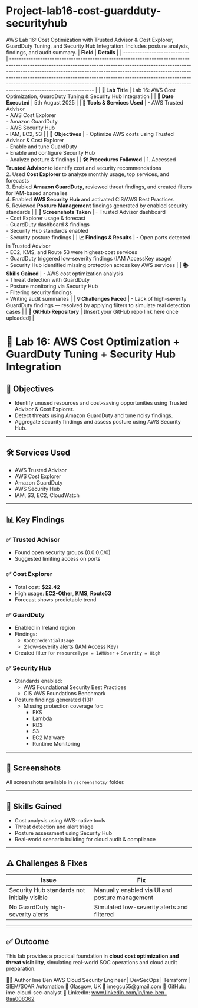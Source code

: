 # Project-lab16-cost-guardduty-securityhub
AWS Lab 16: Cost Optimization with Trusted Advisor &amp; Cost Explorer, GuardDuty Tuning, and Security Hub Integration. Includes posture analysis, findings, and audit summary.
| **Field**                    | **Details**                                                                                                                                                                                                                                                                                                                                                                                                                               |
| ---------------------------- | ----------------------------------------------------------------------------------------------------------------------------------------------------------------------------------------------------------------------------------------------------------------------------------------------------------------------------------------------------------------------------------------------------------------------------------------- |
| **🧪 Lab Title**             | Lab 16: AWS Cost Optimization, GuardDuty Tuning & Security Hub Integration                                                                                                                                                                                                                                                                                                                                                                |
| **📅 Date Executed**         | 5th August 2025                                                                                                                                                                                                                                                                                                                                                                                                                           |
| **🔧 Tools & Services Used** | - AWS Trusted Advisor<br>- AWS Cost Explorer<br>- Amazon GuardDuty<br>- AWS Security Hub<br>- IAM, EC2, S3                                                                                                                                                                                                                                                                                                                                |
| **🎯 Objectives**            | - Optimize AWS costs using Trusted Advisor & Cost Explorer<br>- Enable and tune GuardDuty<br>- Enable and configure Security Hub<br>- Analyze posture & findings                                                                                                                                                                                                                                                                          |
| **🛠️ Procedures Followed**  | 1. Accessed **Trusted Advisor** to identify cost and security recommendations<br>2. Used **Cost Explorer** to analyze monthly usage, top services, and forecasts<br>3. Enabled **Amazon GuardDuty**, reviewed threat findings, and created filters for IAM-based anomalies<br>4. Enabled **AWS Security Hub** and activated CIS/AWS Best Practices<br>5. Reviewed **Posture Management** findings generated by enabled security standards |
| **📸 Screenshots Taken**     | - Trusted Advisor dashboard<br>- Cost Explorer usage & forecast<br>- GuardDuty dashboard & findings<br>- Security Hub standards enabled<br>- Security posture findings                                                                                                                                                                                                                                                                    |
| **📈 Findings & Results**    | - Open ports detected in Trusted Advisor<br>- EC2, KMS, and Route 53 were highest-cost services<br>- GuardDuty triggered low-severity findings (IAM AccessKey usage)<br>- Security Hub identified missing protection across key AWS services                                                                                                                                                                                              |
| **📚 Skills Gained**         | - AWS cost optimization analysis<br>- Threat detection with GuardDuty<br>- Posture monitoring via Security Hub<br>- Filtering security findings<br>- Writing audit summaries                                                                                                                                                                                                                                                              |
| **💡 Challenges Faced**      | - Lack of high-severity GuardDuty findings — resolved by applying filters to simulate real detection cases                                                                                                                                                                                                                                                                                                                                |
| **📁 GitHub Repository**     | \[Insert your GitHub repo link here once uploaded]                                                                                                                                                                                                                                                                                                                                                                                        |


# 🔐 Lab 16: AWS Cost Optimization + GuardDuty Tuning + Security Hub Integration

## 🎯 Objectives

- Identify unused resources and cost-saving opportunities using Trusted Advisor & Cost Explorer.
- Detect threats using Amazon GuardDuty and tune noisy findings.
- Aggregate security findings and assess posture using AWS Security Hub.

---

## 🛠️ Services Used

- AWS Trusted Advisor  
- AWS Cost Explorer  
- Amazon GuardDuty  
- AWS Security Hub  
- IAM, S3, EC2, CloudWatch

---

## 📊 Key Findings

### ✅ Trusted Advisor
- Found open security groups (0.0.0.0/0)
- Suggested limiting access on ports

### ✅ Cost Explorer
- Total cost: **$22.42**
- High usage: **EC2-Other**, **KMS**, **Route53**
- Forecast shows predictable trend

### ✅ GuardDuty
- Enabled in Ireland region
- Findings:
  - `RootCredentialUsage`
  - 2 low-severity alerts (IAM Access Key)
- Created filter for `resourceType = IAMUser` + `Severity = High`

### ✅ Security Hub
- Standards enabled:
  - AWS Foundational Security Best Practices
  - CIS AWS Foundations Benchmark
- Posture findings generated (13):
  - Missing protection coverage for:
    - EKS
    - Lambda
    - RDS
    - S3
    - EC2 Malware
    - Runtime Monitoring

---

## 📸 Screenshots

All screenshots available in `/screenshots/` folder.

---

## 🧠 Skills Gained

- Cost analysis using AWS-native tools
- Threat detection and alert triage
- Posture assessment using Security Hub
- Real-world scenario building for cloud audit & compliance

---

## ⚠️ Challenges & Fixes

| Issue | Fix |
|-------|-----|
| Security Hub standards not initially visible | Manually enabled via UI and posture management |
| No GuardDuty high-severity alerts | Simulated low-severity alerts and filtered |

---

## ✅ Outcome

This lab provides a practical foundation in **cloud cost optimization and threat visibility**, simulating real-world SOC operations and cloud audit preparation.

👨‍💻 Author
Ime Ben 
AWS Cloud Security Engineer | DevSecOps | Terraform | SIEM/SOAR Automation
📍 Glasgow, UK
📧 imegcu55@gmail.com
🔗 GitHub: ime-cloud-sec-analyst
🔗 LinkedIn: www.linkedin.com/in/ime-ben-8aa008362
